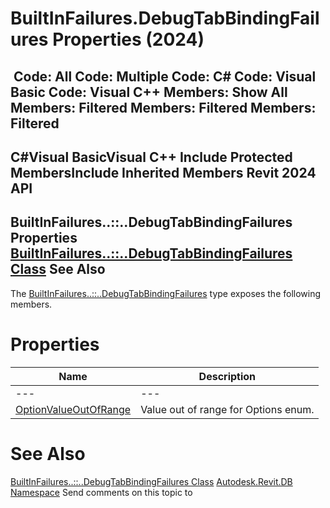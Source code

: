 # BuiltInFailures.DebugTabBindingFailures Properties (2024)

﻿
 Code: All Code: Multiple Code: C# Code: Visual Basic Code: Visual C++  Members: Show All Members: Filtered Members: Filtered Members: Filtered   
---  
C#Visual BasicVisual C++
Include Protected MembersInclude Inherited Members
Revit 2024 API  
---  
BuiltInFailures..::..DebugTabBindingFailures Properties  
[BuiltInFailures..::..DebugTabBindingFailures Class](1dcfa779-46e3-130d-6ce8-fce704d28b30.md "BuiltInFailures.DebugTabBindingFailures Class") See Also  
---  
The [BuiltInFailures..::..DebugTabBindingFailures](1dcfa779-46e3-130d-6ce8-fce704d28b30.md "BuiltInFailures.DebugTabBindingFailures Class") type exposes the following members.
# Properties
| Name | Description |
| --- | --- |
| --- | --- | --- |
| [OptionValueOutOfRange](29e4cc00-1eec-1e8d-733c-93ba1b852df4.md "OptionValueOutOfRange Property") | Value out of range for Options enum. |

# See Also
[BuiltInFailures..::..DebugTabBindingFailures Class](1dcfa779-46e3-130d-6ce8-fce704d28b30.md "BuiltInFailures.DebugTabBindingFailures Class")
[Autodesk.Revit.DB Namespace](87546ba7-461b-c646-cbb1-2cb8f5bff8b2.md "Autodesk.Revit.DB Namespace")
Send comments on this topic to 